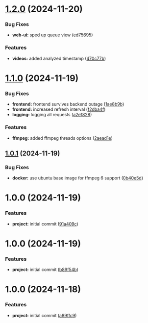 # [1.2.0](https://github.com/koryphaee/Refrase/compare/v1.1.0...v1.2.0) (2024-11-20)


### Bug Fixes

* **web-ui:** sped up queue view ([ed75695](https://github.com/koryphaee/Refrase/commit/ed75695d3656ad9574f06dc42c74396a7b3ad1ee))


### Features

* **videos:** added analyzed timestamp ([470c77b](https://github.com/koryphaee/Refrase/commit/470c77b82a706f8cdf6597851a8b77ba55b8652d))

# [1.1.0](https://github.com/koryphaee/Refrase/compare/v1.0.1...v1.1.0) (2024-11-19)


### Bug Fixes

* **frontend:** frontend survives backend outage ([1ae8b9b](https://github.com/koryphaee/Refrase/commit/1ae8b9bc2a3c2a749eb889e6882fab34f4008bc8))
* **frontend:** increased refresh interval ([f2dba4f](https://github.com/koryphaee/Refrase/commit/f2dba4fd0bc90f6ec1eff3c329a1a514e5febc63))
* **logging:** logging all requests ([a2e1828](https://github.com/koryphaee/Refrase/commit/a2e18286a784d9baada62a8638e878b744759fb5))


### Features

* **ffmpeg:** added ffmpeg threads options ([2aead1e](https://github.com/koryphaee/Refrase/commit/2aead1e82e3030b0ebbf6e7f20311e6f3993c5d6))

## [1.0.1](https://github.com/koryphaee/Refrase/compare/v1.0.0...v1.0.1) (2024-11-19)


### Bug Fixes

* **docker:** use ubuntu base image for ffmpeg 6 support ([0b40e5d](https://github.com/koryphaee/Refrase/commit/0b40e5db2234bd25d09a6e282b6e545da1b05292))

# 1.0.0 (2024-11-19)


### Features

* **project:** initial commit ([91a409c](https://github.com/koryphaee/Refrase/commit/91a409cf85ff09f881146049c8a005c4bb15c803))

# 1.0.0 (2024-11-19)


### Features

* **project:** initial commit ([b89f54b](https://github.com/koryphaee/Refrase/commit/b89f54b3a64bd5e5caf2c3398e58167e60edf7b6))

# 1.0.0 (2024-11-18)


### Features

* **project:** initial commit ([a89ffc9](https://github.com/koryphaee/Refrase/commit/a89ffc9190d6fcd4d923736a1d223832c9b638df))
